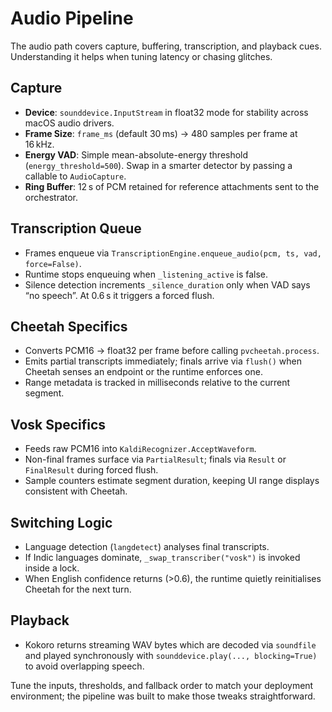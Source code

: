 # Audio Pipeline

The audio path covers capture, buffering, transcription, and playback cues. Understanding it helps when tuning latency or chasing glitches.

## Capture

- **Device**: `sounddevice.InputStream` in float32 mode for stability across macOS audio drivers.
- **Frame Size**: `frame_ms` (default 30 ms) → 480 samples per frame at 16 kHz.
- **Energy VAD**: Simple mean-absolute-energy threshold (`energy_threshold=500`). Swap in a smarter detector by passing a callable to `AudioCapture`.
- **Ring Buffer**: 12 s of PCM retained for reference attachments sent to the orchestrator.

## Transcription Queue

- Frames enqueue via `TranscriptionEngine.enqueue_audio(pcm, ts, vad, force=False)`.
- Runtime stops enqueuing when `_listening_active` is false.
- Silence detection increments `_silence_duration` only when VAD says “no speech”. At 0.6 s it triggers a forced flush.

## Cheetah Specifics

- Converts PCM16 → float32 per frame before calling `pvcheetah.process`.
- Emits partial transcripts immediately; finals arrive via `flush()` when Cheetah senses an endpoint or the runtime enforces one.
- Range metadata is tracked in milliseconds relative to the current segment.

## Vosk Specifics

- Feeds raw PCM16 into `KaldiRecognizer.AcceptWaveform`.
- Non-final frames surface via `PartialResult`; finals via `Result` or `FinalResult` during forced flush.
- Sample counters estimate segment duration, keeping UI range displays consistent with Cheetah.

## Switching Logic

- Language detection (`langdetect`) analyses final transcripts.
- If Indic languages dominate, `_swap_transcriber("vosk")` is invoked inside a lock.
- When English confidence returns (>0.6), the runtime quietly reinitialises Cheetah for the next turn.

## Playback

- Kokoro returns streaming WAV bytes which are decoded via `soundfile` and played synchronously with `sounddevice.play(..., blocking=True)` to avoid overlapping speech.

Tune the inputs, thresholds, and fallback order to match your deployment environment; the pipeline was built to make those tweaks straightforward.
